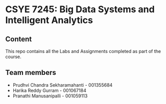 CSYE 7245: Big Data Systems and Intelligent Analytics
==========================================================
Content
-------------------------------------------------
This repo contains all the Labs and Assignments completed as part of the course. 

Team members 
-----------------
* Prudhvi Chandra Sekharamahanti - 001355684
* Harika Reddy Gurram - 001067184
* Pranathi Manusanipalli - 001059113






